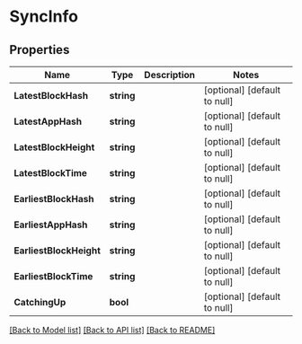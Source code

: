 # SyncInfo

## Properties
Name | Type | Description | Notes
------------ | ------------- | ------------- | -------------
**LatestBlockHash** | **string** |  | [optional] [default to null]
**LatestAppHash** | **string** |  | [optional] [default to null]
**LatestBlockHeight** | **string** |  | [optional] [default to null]
**LatestBlockTime** | **string** |  | [optional] [default to null]
**EarliestBlockHash** | **string** |  | [optional] [default to null]
**EarliestAppHash** | **string** |  | [optional] [default to null]
**EarliestBlockHeight** | **string** |  | [optional] [default to null]
**EarliestBlockTime** | **string** |  | [optional] [default to null]
**CatchingUp** | **bool** |  | [optional] [default to null]

[[Back to Model list]](../README.md#documentation-for-models) [[Back to API list]](../README.md#documentation-for-api-endpoints) [[Back to README]](../README.md)


